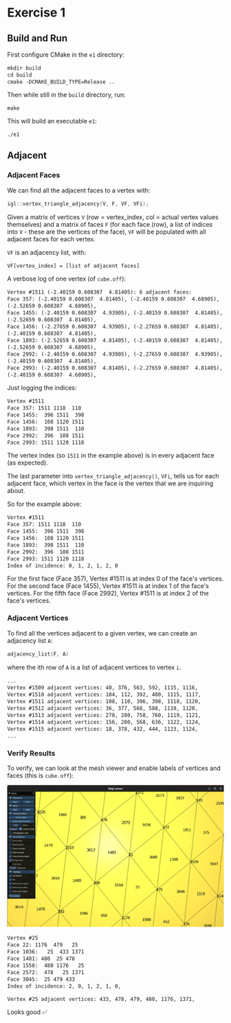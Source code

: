 # Exercise 1

## Build and Run

First configure CMake in the `e1` directory:
```
mkdir build
cd build
cmake -DCMAKE_BUILD_TYPE=Release ..
```

Then while still in the `build` directory, run:
```
make
```

This will build an executable `e1`:
```
./e1
```

## Adjacent

### Adjacent Faces

We can find all the adjacent faces to a vertex with:
```cpp
igl::vertex_triangle_adjacency(V, F, VF, VFi);
```

Given a matrix of vertices `V` (row = vertex_index, col = actual vertex values themselves) and a matrix of faces `F` (for each face (row), a list of indices into `V` - these are the vertices of the face), `VF` will be populated with all adjacent faces for each vertex.

`VF` is an adjacency list, with:
```
VF[vertex_index] = [list of adjacent faces]
```

A verbose log of one vertex (of `cube.off`):
```
Vertex #1511 (-2.40159 0.608307  4.81405): 6 adjacent faces:
Face 357: (-2.40159 0.608307  4.81405), (-2.40159 0.608307  4.68905), (-2.52659 0.608307  4.68905), 
Face 1455: (-2.40159 0.608307  4.93905), (-2.40159 0.608307  4.81405), (-2.52659 0.608307  4.81405), 
Face 1456: (-2.27659 0.608307  4.93905), (-2.27659 0.608307  4.81405), (-2.40159 0.608307  4.81405), 
Face 1893: (-2.52659 0.608307  4.81405), (-2.40159 0.608307  4.81405), (-2.52659 0.608307  4.68905), 
Face 2992: (-2.40159 0.608307  4.93905), (-2.27659 0.608307  4.93905), (-2.40159 0.608307  4.81405), 
Face 2993: (-2.40159 0.608307  4.81405), (-2.27659 0.608307  4.81405), (-2.40159 0.608307  4.68905), 
```

Just logging the indices:
```
Vertex #1511
Face 357: 1511 1118  110
Face 1455:  396 1511  398
Face 1456:  108 1120 1511
Face 1893:  398 1511  110
Face 2992:  396  108 1511
Face 2993: 1511 1120 1118
```

The vertex index (so `1511` in the example above) is in every adjacent face (as expected).

The last parameter into `vertex_triangle_adjacency()`, `VFi`, tells us for each adjacent face, which vertex in the face is the vertex that we are inquiring about.

So for the example above:
```
Vertex #1511
Face 357: 1511 1118  110
Face 1455:  396 1511  398
Face 1456:  108 1120 1511
Face 1893:  398 1511  110
Face 2992:  396  108 1511
Face 2993: 1511 1120 1118
Index of incidence: 0, 1, 2, 1, 2, 0
```

For the first face (Face 357), Vertex #1511 is at index 0 of the face's vertices.
For the second face (Face 1455), Vertex #1511 is at index 1 of the face's vertices.
For the fifth face (Face 2992), Vertex #1511 is at index 2 of the face's vertices.

### Adjacent Vertices

To find all the vertices adjacent to a given vertex, we can create an adjacency list `A`:
```cpp
adjacency_list(F, A)
```

where the ith row of `A` is a list of adjacent vertices to vertex `i`.
```
...
Vertex #1509 adjacent vertices: 40, 376, 563, 592, 1115, 1116, 
Vertex #1510 adjacent vertices: 104, 112, 392, 400, 1115, 1117, 
Vertex #1511 adjacent vertices: 108, 110, 396, 398, 1118, 1120, 
Vertex #1512 adjacent vertices: 36, 377, 568, 588, 1119, 1120, 
Vertex #1513 adjacent vertices: 278, 280, 758, 760, 1119, 1121, 
Vertex #1514 adjacent vertices: 156, 280, 568, 636, 1122, 1124, 
Vertex #1515 adjacent vertices: 18, 378, 432, 444, 1123, 1124,
...
```

### Verify Results

To verify, we can look at the mesh viewer and enable labels of vertices and faces (this is `cube.off`):

![Vertex and face labels](images/adjacent.png)

```
Vertex #25
Face 22: 1176  479   25
Face 1036:   25  433 1371
Face 1481: 480  25 478
Face 1558:  480 1176   25
Face 2572:  478   25 1371
Face 3045:  25 479 433
Index of incidence: 2, 0, 1, 2, 1, 0, 
```

```
Vertex #25 adjacent vertices: 433, 478, 479, 480, 1176, 1371,
```

Looks good ✅
